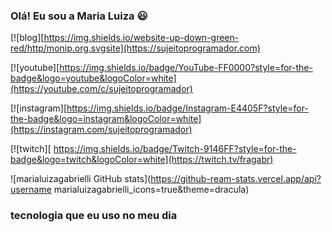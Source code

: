 ### Olá! Eu sou a Maria Luiza 😃

[![blog][https://img.shields.io/website-up-down-green-red/http/monip.org.svgsite](https://sujeitoprogramador.com)

[![youtube][https://img.shields.io/badge/YouTube-FF0000?style=for-the-badge&logo=youtube&logoColor=white](https://youtube.com/c/sujeitoprogramador)

[![instagram][https://img.shields.io/badge/Instagram-E4405F?style=for-the-badge&logo=instagram&logoColor=white](https://instagram.com/sujeitoprogramador)

[![twitch][	https://img.shields.io/badge/Twitch-9146FF?style=for-the-badge&logo=twitch&logoColor=white](https://twitch.tv/fragabr)

![marialuizagabrielli GitHub stats](https://github-ream-stats.vercel.app/api?username marialuizagabrielli_icons=true&theme=dracula)

### tecnologia que eu uso no meu dia

